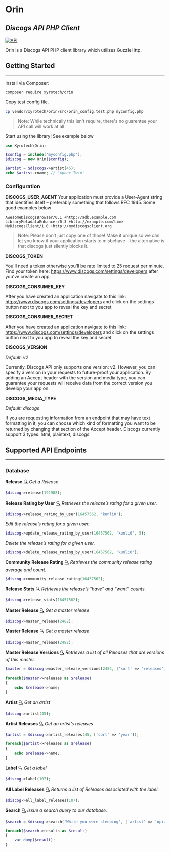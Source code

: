 # Orin
## _Discogs API PHP Client_

[![API](https://www.discogs.com/images/discogs-white.png)](https://www.discogs.com/developers)

Orin is a Discogs API PHP client library which utilizes GuzzleHttp.

## Getting Started
***
Install via Composer:
```sh
composer require xyrotech/orin
```

Copy test config file.
```sh
cp vendor/xyrotech/orin/src/orin_config.test.php myconfig.php
```
> Note: While technically this isn't require, there's no guarentee your API call will work at all

Start using the library! See example below
```php
use Xyrotech\Orin;

$config = include('myconfig.php');
$discog = new Orin($config);

$artist = $discogs->artist(45);
echo $artist->name; // 'Aphex Twin'
```

### Configuration
**DISCOGS_USER_AGENT**
Your application must provide a User-Agent string that identifies itself – preferably something that follows RFC 1945. Some good examples below
```
AwesomeDiscogsBrowser/0.1 +http://adb.example.com
LibraryMetadataEnhancer/0.3 +http://example.com/lime
MyDiscogsClient/1.0 +http://mydiscogsclient.org
```
> Note: Please don’t just copy one of those! Make it unique so we can let you know if your application starts to misbehave – the alternative is that discogs just silently blocks it.

**DISCOGS_TOKEN**

You'll need a token otherwise you'll be rate limited to 25 request per minute. Find your token here: https://www.discogs.com/settings/developers after you've create an app.


**DISCOGS_CONSUMER_KEY**

After you have created an application  navigate to this link: https://www.discogs.com/settings/developers and click on the settings button next to you app to reveal the key and secret


**DISCOGS_CONSUMER_SECRET**

After you have created an application  navigate to this link: https://www.discogs.com/settings/developers and click on the settings button next to you app to reveal the key and secret


**DISCOGS_VERSION**

*Default: v2*

Currently, Discogs API only supports one version: v2. However, you can specify a version in your requests to future-proof your application. By adding an Accept header with the version and media type, you can guarantee your requests will receive data from the correct version you develop your app on.


**DISCOGS_MEDIA_TYPE**

*Default: discogs*

If you are requesting information from an endpoint that may have text formatting in it, you can choose which kind of formatting you want to be returned by changing that section of the Accept header. Discogs currently support 3 types: html, plaintext, discogs.



## Supported API Endpoints
***
### Database

**Release** [:mag:](https://www.discogs.com/developers#page:database,header:database-release)
*Get a Release* 
```php
$discog->release(192988);
```


**Release Rating by User** [:mag:](https://www.discogs.com/developers#page:database,header:database-release-rating-by-user)
*Retrieves the release’s rating for a given user.* 
```php
$discog->release_rating_by_user(16457562, 'kunli0');
```
*Edit the release’s rating for a given user.* 
```php
$discog->update_release_rating_by_user(16457562, 'kunli0', 5);
```
*Delete the release’s rating for a given user.* 
```php
$discog->delete_release_rating_by_user(16457562, 'kunli0');
```

**Community Release Rating** [:mag:](https://www.discogs.com/developers#page:database,header:database-community-release-rating)
*Retrieves the community release rating average and count.* 
```php
$discog->community_release_rating(16457562);
```

**Release Stats** [:mag:](https://www.discogs.com/developers#page:database,header:database-release-stats)
*Retrieves the release’s “have” and “want” counts.* 
```php
$discog->release_stats(16457562);
```

**Master Release** [:mag:](https://www.discogs.com/developers#page:database,header:database-master-release)
*Get a master release* 
```php
$discog->master_release(2482);
```

**Master Release** [:mag:](https://www.discogs.com/developers#page:database,header:database-master-release)
*Get a master release* 
```php
$discog->master_release(2482);
```

**Master Release Versions** [:mag:](https://www.discogs.com/developers#page:database,header:database-master-release-versions)
*Retrieves a list of all Releases that are versions of this master.* 
```php
$master = $discog->master_release_versions(2482, ['sort' => 'released', 'sort_order' => 'desc']);

foreach($master->releases as $release)
{
    echo $release->name;
}
```

**Artist** [:mag:](https://www.discogs.com/developers#page:database,header:database-artist)
*Get an artist* 
```php
$discog->artist(45);
```

**Artist Releases** [:mag:](https://www.discogs.com/developers#page:database,header:database-master-release-versions)
*Get an artist’s releases* 
```php
$artist = $discog->artist_releases(45, ['sort' => 'year']);

foreach($artist->releases as $release)
{
    echo $release->name;
}
```

**Label** [:mag:](https://www.discogs.com/developers#page:database,header:database-label)
*Get a label* 
```php
$discog->label(107);
```

**All Label Releases** [:mag:](https://www.discogs.com/developers#page:database,header:database-all-label-releases)
*Returns a list of Releases associated with the label.* 
```php
$discog->all_label_releases(107);
```

**Search** [:mag:](https://www.discogs.com/developers#page:database,header:database-search)
*Issue a search query to our database.* 
```php
$search = $discog->search('While you were sleeping', ['artist' => 'opiate', 'type' => 'master');

foreach($search->results as $result)
{
    var_dump($result);
}
```
